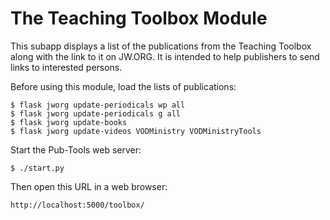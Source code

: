 # The Teaching Toolbox Module

This subapp displays a list of the publications from the Teaching Toolbox
along with the link to it on JW.ORG. It is intended to help publishers
to send links to interested persons.

Before using this module, load the lists of publications:

    $ flask jworg update-periodicals wp all
    $ flask jworg update-periodicals g all
    $ flask jworg update-books
    $ flask jworg update-videos VODMinistry VODMinistryTools

Start the Pub-Tools web server:

    $ ./start.py

Then open this URL in a web browser:

    http://localhost:5000/toolbox/

